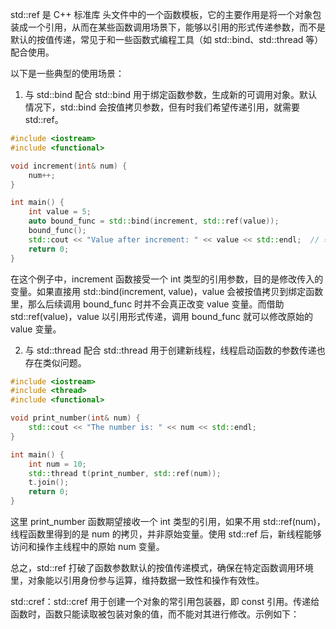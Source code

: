 std::ref 是 C++ 标准库 <functional> 头文件中的一个函数模板，它的主要作用是将一个对象包装成一个引用，从而在某些函数调用场景下，能够以引用的形式传递参数，而不是默认的按值传递，常见于和一些函数式编程工具（如 std::bind、std::thread 等）配合使用。

以下是一些典型的使用场景：

1. 与 std::bind 配合
std::bind 用于绑定函数参数，生成新的可调用对象。默认情况下，std::bind 会按值拷贝参数，但有时我们希望传递引用，就需要 std::ref。

```cpp
#include <iostream>
#include <functional>

void increment(int& num) {
    num++;
}

int main() {
    int value = 5;
    auto bound_func = std::bind(increment, std::ref(value));
    bound_func();
    std::cout << "Value after increment: " << value << std::endl;  // 输出 6
    return 0;
}
```

在这个例子中，increment 函数接受一个 int 类型的引用参数，目的是修改传入的变量。如果直接用 std::bind(increment, value)，value 会被按值拷贝到绑定函数里，那么后续调用 bound_func 时并不会真正改变 value 变量。而借助 std::ref(value)，value 以引用形式传递，调用 bound_func 就可以修改原始的 value 变量。

2. 与 std::thread 配合
std::thread 用于创建新线程，线程启动函数的参数传递也存在类似问题。

```cpp
#include <iostream>
#include <thread>
#include <functional>

void print_number(int& num) {
    std::cout << "The number is: " << num << std::endl;
}

int main() {
    int num = 10;
    std::thread t(print_number, std::ref(num));
    t.join();
    return 0;
}
```

这里 print_number 函数期望接收一个 int 类型的引用，如果不用 std::ref(num)，线程函数里得到的是 num 的拷贝，并非原始变量。使用 std::ref 后，新线程能够访问和操作主线程中的原始 num 变量。

总之，std::ref 打破了函数参数默认的按值传递模式，确保在特定函数调用环境里，对象能以引用身份参与运算，维持数据一致性和操作有效性。


std::cref：std::cref 用于创建一个对象的常引用包装器，即 const 引用。传递给函数时，函数只能读取被包装对象的值，而不能对其进行修改。示例如下：

